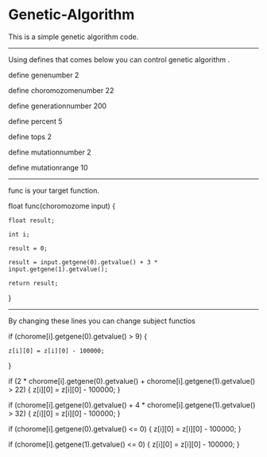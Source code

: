 # Genetic-Algorithm

This is a simple genetic algorithm code.

---------------------------------------------------------------------------------
Using defines that comes below you can control genetic algorithm .

define genenumber 2

define choromozomenumber 22

define generationnumber 200

define percent 5

define tops 2

define mutationnumber 2

define mutationrange 10

---------------------------------------------------------------------------------
func is your target function.

float func(choromozome input) {

	float result;
	
	int i;
	
	result = 0;
	
	result = input.getgene(0).getvalue() + 3 * input.getgene(1).getvalue();
	
  	return result;
  	
}

---------------------------------------------------------------------------------
By changing these lines you can change subject functios

if (chorome[i].getgene(0).getvalue() > 9) {

	z[i][0] = z[i][0] - 100000;
				
}
			
if (2 * chorome[i].getgene(0).getvalue() + chorome[i].getgene(1).getvalue() > 22) {
	z[i][0] = z[i][0] - 100000;
}
			
if (chorome[i].getgene(0).getvalue() + 4 * chorome[i].getgene(1).getvalue() > 32) {
	z[i][0] = z[i][0] - 100000;
}
			
if (chorome[i].getgene(0).getvalue() <= 0) {
	z[i][0] = z[i][0] - 100000;
}
			
if (chorome[i].getgene(1).getvalue() <= 0) {
	z[i][0] = z[i][0] - 100000;
}
			
